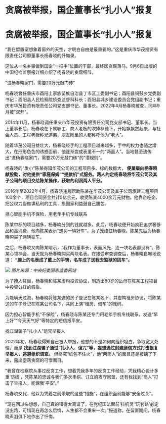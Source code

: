 # 贪腐被举报，国企董事长“扎小人”报复

# 贪腐被举报，国企董事长“扎小人”报复

“我在留置室想象着窗外的天空，才明白自由是最重要的。”这是重庆市华茂投资有限责任公司原董事长杨春晓的忏悔录。

这位从一名乡镇做到国企“一把手”位置的干部，最终因贪腐落马。9月6日出版的中国纪检监察报详细介绍了杨春晓的贪腐细节。

“进杨春晓家门，需要20万元敲门砖”

杨春晓曾任重庆市酉阳土家族苗族自治县丁市区工委副书记；酉阳县铜鼓乡党委副书记；酉阳县人民检察院侦查监督科科长；酉阳县城乡建设委员会党组副书记；重庆市华茂投资有限责任公司党支部书记、董事长。2022年4月杨春晓被查，同年9月被“双开”。

2014年11月，杨春晓调任重庆市华茂投资有限责任公司党支部书记、董事长。当上董事长后，杨春晓在下属职工、商人老板的吹捧恭维下，开始飘飘然起来，与社会人员、工程老板称兄道弟，朋友圈里的人都称呼他为“老大”。

随着华茂公司日益壮大，杨春晓经手的工程项目越来越多，手中的权力也随之增大，在形形色色的诱惑面前，他逐渐变成表里不一的“两面人”。当地甚至流传出“进杨春晓家门，需要20万元敲门砖”的“潜规则”。

杨春晓的“发小”陈某得知华茂公司的工程项目多、标的数额大，
**便屡屡向杨春晓献殷勤，对他提供“家庭保姆”“提款机”式服务。两人约定杨春晓将华茂公司及其子公司的项目交给陈某操作，获取的利润两人平分。**

2016年至2022年4月，杨春晓违规帮助陈某在华茂公司及其子公司承建工程项目100余个，项目合同资金共计5亿余元，收受陈某4000余万元财物。他靠企吃企，把公权力当做谋私利的工具，损国家利益鼓自己腰包。

担心智能手机不保险，用老年手机专线联系

陈某中标的项目越多，杨春晓分到的钱就越多。此后，杨春晓便开始疯狂追求奢侈品和高消费，他向陈某表示“想买一辆好车”，为了笼络住杨春晓，陈某先后为杨春晓购买了两辆豪车。

之后，杨春晓又向陈某暗示，“我作为董事长，表面风光，连一块名表都没有”。陈某心领神会，当天就为杨春晓购买两块名表。在接受审查调查后，杨春晓自嘲地说道：
**“腕上的名表成了戴上的手铐，名车成了送我去监狱的囚车”。**

![](https://inews.gtimg.com/om_bt/OB9y79NLBCENU3ThlopYLJTpN7LXlj6bPdW55L1YAJhjIAA/1000)
_图片来源：中央纪委国家监委网站_

为了掩人耳目，杨春晓和陈某虚构投资协议，制造出80岁的岳母在陈某工程项目中投资分红的假象。

为能瞒天过海，杨春晓将陈某送的房子登记在陈某名下，并虚构租房协议，将陈某送的车子登记在陈某公司名下，共同上演“租房、借车”的戏码。

因为担心智能手机“不保险”，杨春晓与陈某还专门用老年手机专线联系，发送“早上好”“今天天气好”等特定的短信报平安。

找江湖骗子“扎小人”诅咒举报人

2022年初，杨春晓得知自己被人举报，他想的不是如何向组织坦白，争取宽大处理，而是
**找到江湖骗子通过“扎小人、诅咒”等，妄想通过封建迷信方式打击报复举报人，逃避组织调查。**
但终究“纸包不住火”，他“两面人”的面具还是被摘了下来，露出堕落贪腐的可憎面目。

“我曾在检察院从事过反贪工作，想着凭我多年的反贪工作经验，凭我精心设计多重‘防线’，凭陈某的忠诚与我们多次串供、订立的攻守同盟，还有我找到“高人”打击了举报人，能保我‘平安’。”

杨春晓交代，他以为凭着之前采取的这些“措施”，在组织面前能够“安全过关”。

“现在回过头想想，自己真的错得太离谱了，在党纪国法面前‘抖机灵’‘玩套路’必定没出路，可惜现在再怎么后悔，人生都不会重来一次。”报道称，在留置期间，杨春晓声泪俱下地作出了忏悔。

